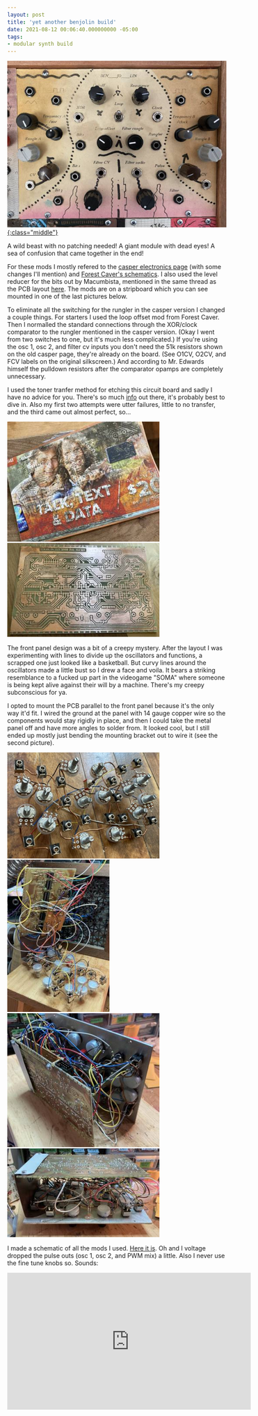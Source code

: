 ```yaml
---
layout: post
title: 'yet another benjolin build'
date: 2021-08-12 00:06:40.000000000 -05:00
tags:
- modular synth build
---	
```

[![Benjolin module face](/assets/2021/b-face-th.jpg){:class="middle"}](/assets/2021/b-face.jpg)
<br />

A wild beast with no patching needed! A giant module with dead eyes! A sea of confusion that came together in the end!

For these mods I mostly refered to the <a href="https://web.archive.org/web/20150310091659/http://casperelectronics.com/finished-pieces/benjolin/modular-benjolin/" target="_blank">casper electronics page</a> (with some changes I'll mention) and <a href="https://github.com/forestcaver/Benjolin" target="_blank">Forest Caver's schematics</a>. I also used the level reducer for the bits out by Macumbista, mentioned in the same thread as the PCB layout <a href="https://electro-music.com/forum/topic-40834.html" target="_blank">here</a>. The mods are on a stripboard which you can see mounted in one of the last pictures below.

To eliminate all the switching for the rungler in the casper version I changed a couple things. For starters I used the loop offset mod from Forest Caver. Then I normalled the standard connections through the XOR/clock comparator to the rungler mentioned in the casper version. (Okay I went from two switches to one, but it's much less complicated.) If you're using the osc 1, osc 2, and filter cv inputs you don't need the 51k resistors shown on the old casper page, they're already on the board. (See O1CV, O2CV, and FCV labels on the original silkscreen.) And according to Mr. Edwards himself the pulldown resistors after the comparator opamps are completely unnecessary.

I used the toner tranfer method for etching this circuit board and sadly I have no advice for you. There's so much <a href="http://www.robotroom.com/Toner-Transfer-Etching-2.html">info</a> out there, it's probably best to dive in. Also my first two attempts were utter failures, little to no transfer, and the third came out almost perfect, so...

<p class="aligncenter">
<a href="/assets/2021/b-ironed.jpg"><img src="/assets/2021/b-ironed-th.jpg"></a>  <a href="/assets/2021/b-etch
.jpg"><img src="/assets/2021/b-etch-th.jpg"></a>
</p>

The front panel design was a bit of a creepy mystery. After the layout I was experimenting with lines to divide up the oscillators and functions, a scrapped one just looked like a basketball. But curvy lines around the oscillators made a little bust so I drew a face and voila. It bears a striking resemblance to a fucked up part in the videogame "SOMA" where someone is being kept alive against their will by a machine. There's my creepy subconscious for ya.

I opted to mount the PCB parallel to the front panel because it's the only way it'd fit. I wired the ground at the panel with 14 gauge copper wire so the components would stay rigidly in place, and then I could take the metal panel off and have more angles to solder from. It looked cool, but I still ended up mostly just bending the mounting bracket out to wire it (see the second picture).

<p class="aligncenter">
<a href="/assets/2021/b-deadpanel.jpg"><img src="/assets/2021/b-deadpanel-th.jpg"></a>  <a href="/assets/2021/b-wiring
.jpg"><img src="/assets/2021/b-wiring-th.jpg"></a>
<br />
<a href="/assets/2021/b-guts1.jpg"><img src="/assets/2021/b-guts1-th.jpg"></a>  <a href="/assets/2021/b-guts2
.jpg"><img src="/assets/2021/b-guts2-th.jpg"></a>
</p>

I made a schematic of all the mods I used. <a href="/assets/2021/b-mod-schematics.pdf">Here it is</a>. Oh and I voltage dropped the pulse outs (osc 1, osc 2, and PWM mix) a little. Also I never use the fine tune knobs so. Sounds:

<div class="middle">
<iframe width="560" height="315" src="https://www.youtube.com/embed/J7O-80HbfoA" title="YouTube video player" frameborder="0" allow="accelerometer; autoplay; clipboard-write; encrypted-media; gyroscope; picture-in-picture" allowfullscreen></iframe>